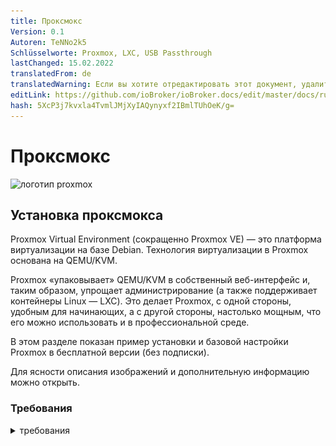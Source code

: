 ```yaml
---
title: Проксмокс
Version: 0.1
Autoren: TeNNo2k5
Schlüsselworte: Proxmox, LXC, USB Passthrough
lastChanged: 15.02.2022
translatedFrom: de
translatedWarning: Если вы хотите отредактировать этот документ, удалите поле «translationFrom», в противном случае этот документ будет снова автоматически переведен
editLink: https://github.com/ioBroker/ioBroker.docs/edit/master/docs/ru/install/proxmox.md
hash: 5XcP3j7kvxla4TvmlJMjXyIAQynyxf2IBmlTUhOeK/g=
---
```

# Проксмокс
![логотип proxmox](../../de/install/media/proxmox/Proxmox-logo-860.png)

## Установка проксмокса
Proxmox Virtual Environment (сокращенно Proxmox VE) — это платформа виртуализации на базе Debian. Технология виртуализации в Proxmox основана на QEMU/KVM.

Proxmox «упаковывает» QEMU/KVM в собственный веб-интерфейс и, таким образом, упрощает администрирование (а также поддерживает контейнеры Linux — LXC). Это делает Proxmox, с одной стороны, удобным для начинающих, а с другой стороны, настолько мощным, что его можно использовать и в профессиональной среде.

В этом разделе показан пример установки и базовой настройки Proxmox в бесплатной версии (без подписки).

Для ясности описания изображений и дополнительную информацию можно открыть.

### Требования
<details><summary>требования</summary>

- 64-битный процессор
- ЦП и материнская плата должны поддерживать Intel VT/AMD-V для виртуализации и быть активированы в BIOS.
- 1 ГБ оперативной памяти (только для Proxmox) - в зависимости от количества виртуальных машин, которые будут работать, здесь, конечно, требуется больше оперативной памяти. Поэтому рекомендуется минимум 8 ГБ, а еще лучше 16 ГБ оперативной памяти.

</детали>

### Создать ISO-образ/загрузочную флешку
Сначала вам понадобится образ ISO, который можно загрузить с [Страница загрузки Proxmox](https://www.proxmox.com/de/downloads/category/iso-images-pve).

<details><summary>Проксмокс Изо</summary>

![proxmox-iso](../../de/install/media/proxmox/proxmox-iso.png)

</детали>

Для установки необходимо создать загрузочную флешку с этим ISO-образом. Это должно иметь по крайней мере 2 ГБ памяти. Существует несколько способов создания загрузочной флешки, см. [Подготовьте установочный носитель](https://pve.proxmox.com/wiki/Prepare_Installation_Media#_instructions_for_windows)

### Установка
Система должна быть настроена в UEFI/BIOS, чтобы ее можно было запустить с USB-устройства. После вставки USB-накопителя через короткое время появится меню установки Proxmox (если нет, вы также можете указать USB-накопитель в качестве загрузочного носителя вручную (на большинстве материнских плат это можно сделать с помощью F8 или F11).

**Установить Proxmox VE** теперь можно просто выбрать в меню установки.

<details><summary>Меню установки</summary>

![меню установки](../../de/install/media/proxmox/installationsmenü.png)

</детали>

Следующим шагом является согласие с условиями использования (EULA).

<details><summary>сова</summary>

![сова](../../de/install/media/proxmox/eula.png)

</детали>

Следующим шагом является выбор жесткого диска, на который будет установлен Proxmox. Если на сервере установлено несколько жестких дисков, убедитесь, что выбрали правильный жесткий диск!

<details><summary>Выбор жесткого диска</summary>

![выбор диска](../../de/install/media/proxmox/festplattenauswahl.png)

</детали>

С помощью **Опций кнопки** вы также можете указать другие параметры для установочного жесткого диска:

<details><summary>Дополнительные параметры жесткого диска</summary>

![параметры жесткого диска](../../de/install/media/proxmox/harddisk-options.png)

</детали>

Proxmox использует [Диспетчер логических томов](https://de.wikipedia.org/wiki/Logical_Volume_Manager) (LVM). Благодаря расширенным параметрам на этом этапе LVM можно, среди прочего, детально настроить.
Инсталлятор создает группу томов (VG) с именем pve и дополнительные логические тома (LV) с именами root (здесь устанавливается сам Proxmox), data (хранилище, где хранятся виртуальные диски виртуальных машин) и swap (здесь хранится файл подкачки ).

<details><summary>В расширенных настройках здесь можно указать определенные параметры:</summary>

- Файловая система: Здесь вы можете выбрать файловую систему. По умолчанию здесь используется ext4, и в большинстве случаев это хороший выбор. Если в хост-системе доступно несколько жестких дисков (и много оперативной памяти), здесь имеет смысл вариант zfs с соответствующим уровнем RAID. В этом случае, однако, вы должны были принципиально иметь дело с ZFS.
- hdsize: Определяет общий размер жесткого диска, который должен использоваться для Proxmox. Здесь вы обычно выбираете полный размер жесткого диска, если только вы не хотите добавить больше разделов позже.
- swapsize: определяет размер тома подкачки. Стандартный здесь тот же объем, что и у встроенной памяти, но минимум 4 Гб и максимум 8 Гб.
- maxroot: Задает максимальный размер корневого тома (сам Proxmox). **Следует отметить, что при базовой установке здесь также хранятся требуемые позже шаблоны и ISO-образы.**
- minfree: свободное место в группе томов LVM pve. Если размер диска больше 128 ГБ, по умолчанию здесь остается свободным 16 ГБ (LVM всегда нужно немного свободного места для создания снимков).
- maxvz: указывает максимальный размер тома данных.

</детали>

Обычно вы можете оставить все параметры по умолчанию (т.е. здесь ничего не указано). Они уже оптимально настроены для большинства установок.

После выбора жесткого диска для Proxmox запрашиваются параметры локализации (страна, время и соответствующая раскладка клавиатуры):

<details><summary>локализация</summary>

![место нахождения](../../de/install/media/proxmox/location.png)

</детали>

Затем вводится пароль пользователя root. Здесь также запрашивается адрес электронной почты. Это используется для отправки электронной почты на указанный здесь адрес в случае важных системных сообщений. Однако это не обязательно должен быть реальный адрес электронной почты (тогда, как администратор, вы больше не будете получать уведомления о важных системных событиях по электронной почте).

<details><summary>пароль и электронная почта</summary>

![пароль](../../de/install/media/proxmox/password.png)

</детали>

Следующий шаг установщика связан с сетевыми настройками. Здесь необходимо ввести статический IP-адрес (без DHCP). Это включает в себя сам IP-адрес (в нотации CIDR), IP-адрес шлюза (обычно IP-адрес маршрутизатора) и DNS-сервер, который будет использоваться (в частной среде обычно также IP-адрес маршрутизатора). Proxmox обычно определяет сеть автоматически.

<details><summary>сеть</summary>

![сеть](../../de/install/media/proxmox/network.png)

</детали>

В конце отобразится сводка по установке:

<details><summary>резюме</summary>

![Резюме](../../de/install/media/proxmox/zusammenfassung.png)

</детали>

Чтобы установить систему, проверьте настройки и нажмите «Установить».

<details><summary>установка</summary>

![установка](../../de/install/media/proxmox/installation.png)

</детали>

После небольшого ожидания установка завершена и систему необходимо перезагрузить (предварительно извлеките флешку с ISO-образом).

Затем вы видите терминал. Здесь уже отображаются инструкции о том, как теперь можно получить доступ к системе:

<details><summary>консоль</summary>

![консоль](../../de/install/media/proxmox/konsole.png)

</детали>

Теперь он продолжается в браузере (пример https://10.1.1.89:8006). Однако сначала отображается предупреждение. Это связано с тем, что при установке был сгенерирован самоподписанный сертификат, о котором, конечно же, не знает браузер. Вы можете смело игнорировать это сообщение в этот момент — соединение в любом случае шифруется через HTTPS. Само сообщение зависит от браузера. В этом примере нажмите **Дополнительно**, а затем нажмите **Продолжить до 10.1.1.89 (небезопасно)**.

<details><summary>ошибка конфиденциальности</summary>

![ошибка конфиденциальности](../../de/install/media/proxmox/datenschutzfehler.png)

</детали>

Затем выполняется вход в систему с пользователем root и паролем, выбранным во время установки. Вы можете переключить язык на немецкий **сначала**, в противном случае интерфейс Proxmox будет отображаться на английском языке, и вам не придется вводить имя пользователя и пароль второй раз.

<details><summary>Регистрация</summary>

![Зарегистрироваться](../../de/install/media/proxmox/anmeldung.png)

</детали>

Сразу после этого входа вас встретит сообщение о том, что у вас нет действующей подписки на этот сервер. Это сообщение сначала подтверждается нажатием на OK.

<details><summary>подписка</summary>

![подписка](../../de/install/media/proxmox/subskription.png)

</детали>

Теперь исходники пакетов Proxmox должны быть скорректированы, чтобы можно было получать обновления.

<details><summary>исходники пакетов</summary>

![исходники пакетов](../../de/install/media/proxmox/paketquellen.png)

</детали>

Для этого к источникам пакетов добавляется **репозиторий без подписки**. Это можно сделать в меню экземпляра Proxmox в разделе `Updates > Repositories`. Репозиторий без подписки можно добавить с помощью кнопки «Добавить»:

<details><summary>Без подписки</summary>

![без подписки](../../de/install/media/proxmox/no-subscription.png)

</детали>

Теперь **Корпоративный репозиторий** должен быть деактивирован. Для этого просто выберите репозиторий pve-enterprise в представлении репозитория и нажмите кнопку **Деактивировать**.

Тогда конфигурация репозиториев выглядит так:

<details><summary>Корпоративный репозиторий</summary>

![предприятие](../../de/install/media/proxmox/enterprise.png)

</детали>

### Обновления
После изменения источников пакета необходимо выполнить первое обновление системы. Лучше всего это сделать через веб-интерфейс:

<details><summary>обновления</summary>

![обновления](../../de/install/media/proxmox/updates.png)

</детали>

Просто выберите нужный узел Proxmox (например, «pve»), а затем нажмите **Обновить** в разделе «Обновления». Здесь открывается так называемое средство просмотра задач, которое всегда отображается, когда в системе выполняются какие-либо действия. Теперь средство просмотра задач можно снова закрыть. Кстати, когда отображается средство просмотра задач, вам не нужно ждать, пока задача будет завершена («ЗАДАЧА ОК»), но этот диалог всегда можно снова закрыть напрямую — сама задача продолжает работать в фоновом режиме.
Если обновления уже доступны, их можно импортировать, нажав **Обновить**.

Здесь открывается веб-консоль, и вы можете следить за ходом выполнения.

<details><summary>веб-консоль</summary>

![веб-консоль](../../de/install/media/proxmox/web-konsole.png)

</детали>

Конечно, также возможно обновить сервер Proxmox через командную строку (например, через SSH):

~~~ apt update && apt dist-upgrade ~~~

Единственное, что здесь важно, это то, что вы используете **apt dist-upgrade** (на «обычных» машинах с Debian/Ubuntu вы, как правило, используете apt upgrade). Тем не менее, «dist upgrade» важен для Proxmox, поскольку зависимости, необходимые для работы Proxmox, здесь разрешаются лучше.

В этом отношении базовая конфигурация Proxmox теперь завершена. Если вы хотите более подробно разобраться с Proxmox, стоит взглянуть на [Proxmox Wiki](https://pve.proxmox.com/wiki/Main_Page) или на [официальный форум](https://forum.proxmox.com/).

---

## Proxmox - Создание виртуальной Qemu/KVM машины (ВМ) + последующая установка ioBroker
В этом примере руководства показано, как создать [ВМ](https://pve.proxmox.com/wiki/Qemu/KVM_Virtual_Machines) (debian11), а затем установить в него ioBroker.

Конечно, можно использовать Ubuntu вместо Debian, но обязательно используйте сервер Ubuntu **LTS Version**.

Для ясности описания изображений и дополнительную информацию можно открыть.

### 1 - Скачать образ ISO
Во-первых, требуется [ISO-образ](https://www.debian.org/distrib/)(64-разрядный ПК Netinst-ISO), который необходимо загрузить в корневой каталог (локальный) при базовой установке (если не были созданы другие диски).

Для этого перейдите в локальные > ISO-образы. Там есть два варианта.

- ISO, ранее хранившийся на компьютере, можно загрузить на хост Proxmox с помощью кнопки **Загрузить**.
- **Загрузить с URL** можно загрузить ISO непосредственно на хост через URL. Для этого скопируйте адрес ссылки 64-битного ПК Netinst-ISO (правая кнопка мыши), вставьте URL-адрес и нажмите **Query URL**, чтобы получить его. После последнего нажатия на **Загрузить** ISO-образ загружается напрямую.

<details><summary>Скачать ISO</summary>

![вм-изо](../../de/install/media/proxmox/vm-iso.png)

![vm-isourl](../../de/install/media/proxmox/vm-isourl.png)

</детали>

### 2 - Создать виртуальную машину
При нажатии на синюю кнопку **Создать виртуальную машину** открывается окно, в котором необходимо выполнить следующие настройки.

- Общее: присвоение имени хоста и пароля, указан ID (начинается со 100), можно изменить, но не позже.
- ОС: выбор хранилища (локальное) и образ ISO (debian-11-netinst.iso)
- Система: все остается в настройках по умолчанию, **проверьте Qemu Agent**
- Диски: Storage local-lvm, размер диска 10 ГБ (10-20 ГБ должно быть достаточно, возможна замена позже, но здесь это не описано).
- ЦП: Зависит от мощности компьютера (также можно настроить в любой момент, для этого необходимо перезапустить ВМ)
- Память: размер оперативной памяти в МиБ (также можно изменить в любое время, для этого необходимо перезапустить виртуальную машину)
- Сеть: vmbr0, все остальное остается по умолчанию
- Подтвердить: здесь вы снова можете увидеть сводку (отметьте **Начать после создания**), а затем нажмите **Готово**, чтобы создать виртуальную машину.

<details><summary>Серия изображений Создать виртуальную машину</summary>

![vm-генерал](../../de/install/media/proxmox/vm-allgemein.png)

![вм-ос](../../de/install/media/proxmox/vm-os.png)

![вм система](../../de/install/media/proxmox/vm-system.png)

![vm-диски](../../de/install/media/proxmox/vm-disks.png)

![вм процессор](../../de/install/media/proxmox/vm-cpu.png)

![хранилище виртуальных машин](../../de/install/media/proxmox/vm-speicher.png)

![виртуальная сеть](../../de/install/media/proxmox/vm-netzwerk.png)

![vm-подтвердить](../../de/install/media/proxmox/vm-bestätigen.png)

</детали>

### 3 - Установка Debian
После запуска ВМ перейдите в консоль ВМ и запустите **Установить**.

<details><summary>консоль</summary>

![вм-установить](../../de/install/media/proxmox/vm-install.png)

</детали>

Вам будут предоставлены инструкции по установке, и во время этого процесса вам нужно будет выполнить некоторые настройки. Чтобы использовать его, вам нужны клавиши Tab, пробел и клавиши со стрелками. Из-за масштаба можно найти различные кадры серии изображений.

<span style="color:red">**ОПАСНОСТЬ! - Нельзя назначать пароль root.**</span>

<details><summary>Серия изображений Установка Debian</summary>

![вм-1](../../de/install/media/proxmox/vm-1.png)

![вм-2](../../de/install/media/proxmox/vm-2.png)

![вм-3](../../de/install/media/proxmox/vm-3.png)

![вм-4](../../de/install/media/proxmox/vm-4.png)

![вм-5](../../de/install/media/proxmox/vm-5.png)

![вм-6](../../de/install/media/proxmox/vm-6.png)

![вм-7](../../de/install/media/proxmox/vm-7.png)

![вм-8](../../de/install/media/proxmox/vm-8.png)

![вм-9](../../de/install/media/proxmox/vm-9.png)

![вм-10](../../de/install/media/proxmox/vm-10.png)

![вм-11](../../de/install/media/proxmox/vm-11.png)

![вм-12](../../de/install/media/proxmox/vm-12.png)

![вм-13](../../de/install/media/proxmox/vm-13.png)

![вм-14](../../de/install/media/proxmox/vm-14.png)

![вм-15](../../de/install/media/proxmox/vm-15.png)

![вм-16](../../de/install/media/proxmox/vm-16.png)

![вм-17](../../de/install/media/proxmox/vm-17.png)

![вм-18](../../de/install/media/proxmox/vm-18.png)

![вм-19](../../de/install/media/proxmox/vm-19.png)

![вм-20](../../de/install/media/proxmox/vm-20.png)

![вм-21](../../de/install/media/proxmox/vm-21.png)

![вм-22](../../de/install/media/proxmox/vm-22.png)

![вм-23](../../de/install/media/proxmox/vm-23.png)

![вм-24](../../de/install/media/proxmox/vm-24.png)

![вм-25](../../de/install/media/proxmox/vm-25.png)

![вм-26](../../de/install/media/proxmox/vm-26.png)

</детали>

### 4 - Настройка виртуальной машины
После перезапуска виртуальной машины войдите в систему с «Именем пользователя» и «Паролем», назначенными при установке. Затем с помощью команды

~~~ IP-адрес ~~~

нашел IP-адрес. Это необходимо для удаленного подключения к ВМ по ssh, как на следующем шаге.

<details><summary>IP-адрес</summary>

![vm-ipaddr](../../de/install/media/proxmox/vm-ipaddr.png)

</детали>

Теперь к виртуальной машине можно получить доступ через ssh (например, Putty). Здесь вы снова входите в систему с «именем пользователя» и «паролем».
Затем сетевой адрес можно изменить с **dhcp** на **static**. (что рекомендуется для работы сервера)

~~~ sudo nano /etc/network/interfaces ~~~

<details><summary>сеть/интерфейсы</summary>

![вм-нано](../../de/install/media/proxmox/vm-nano.png)

![vm-dhcp](../../de/install/media/proxmox/vm-dhcp.png)

![вм-статический](../../de/install/media/proxmox/vm-statisch.png)

</детали>

Изменения в редакторе сохраняются комбинацией клавиш CTRL+o, далее ENTER, CTRL+x выход из редактора.

Изменения IP-адреса вступают в силу только после перезапуска виртуальной машины. Однако перед этим проверяется, активен ли гостевой агент Qemu с помощью

~~~ статус sudo systemctl qemu-guest-agent ~~~

<details><summary>Гостевой агент</summary>

![vm-qemugest](../../de/install/media/proxmox/vm-qemuguest.png)

</детали>

<span style="color:orange">**ОПАСНОСТЬ! - Для установки Ubuntu необходимо установить и запустить гостевой агент Qemu..**</span>

Команды для этого:

~~~ sudo apt-get install qemu-guest-agent sudo systemctl start qemu-guest-agent ~~~

Кроме того, чтобы иметь возможность установить iobroker, после этого необходимо установить **curl**.
~~~ sudo apt установить curl ~~~

<details><summary>переустановить завиток</summary>

![вм завиток](../../de/install/media/proxmox/vm-curl.png)

</детали>

Чтобы передать устройства (USB) в виртуальной машине, выберите ВМ > Оборудование > Добавить > USB-устройства > Идентификатор поставщика/устройства. Здесь перечислены все подключенные устройства.

<details><summary>USB-устройства</summary>

![vm-usb](../../de/install/media/proxmox/vm-usb.png)

</детали>

Чтобы ВМ запускалась автоматически после перезагрузки компьютера (Proxmox), это нужно активировать в опциях ВМ.

<details><summary>вариант загрузки</summary>

![vm-загрузка](../../de/install/media/proxmox/vm-booten.png)

</детали>

На этом установка и настройка виртуальной машины завершена. Теперь виртуальную машину можно перезапустить, а затем установить ioBroker.

---

## Proxmox - Создание контейнера Linux (LXC) + последующая установка ioBroker
В этом примере руководства показано, как создать [Контейнеры LXC](https://pve.proxmox.com/wiki/Linux_Container) (debian11), а затем установить в него ioBroker.

Для ясности описания изображений и дополнительную информацию можно открыть.

### 1 - Скачать шаблон контейнера
Во-первых, требуется шаблон, который необходимо загрузить в корневой каталог (локальный) при базовой установке (если не были созданы другие диски).

Для этого перейдите в локальные > Шаблоны контейнеров. При нажатии на **Шаблоны** открывается список выбора. Здесь вы выбираете стандарт debian-11 (яблочко) и нажимаете «Загрузить».

<details><summary>Скачать шаблон</summary>

![местный](../../de/install/media/proxmox/local.png)

![шаблоны](../../de/install/media/proxmox/templates.png)

![загрузка шаблона](../../de/install/media/proxmox/template-laden.png)

</детали>

### 2 - Создать LXC
При нажатии на синюю кнопку **Создать CT** открывается окно, в котором теперь необходимо выполнить следующие настройки.

- Общее: Назначение имени хоста и пароля, указан идентификатор (начинается со 100), но его можно изменить.
- Шаблон: выбор хранилища (локальный) и шаблон (стандарт debian-11)
- Диски: Назначение размера диска (не будьте слишком щедры, вы можете увеличить его в любой момент)
- Процессор: зависит от мощности компьютера (также можно настроить в любое время)
- Память: назначение Ram/Swap (можно настроить в любое время, даже во время работы)
- Сеть: назначение статического IP/CIDR, шлюз, если IPv6 не настроен, устанавливается SLAAC.
- DNS: обычно ничего не меняется (используются значения с хоста)
- Подтвердите: сводка (отметьте **Начать после создания**), затем нажмите **Готово**, чтобы создать контейнер.

<details><summary>Серия изображений Создать КТ</summary>

![пве](../../de/install/media/proxmox/pve.png)

![lxc-общий](../../de/install/media/proxmox/lxc-allgemein.png)

![lxc-шаблон](../../de/install/media/proxmox/lxc-template.png)

![lxc диски](../../de/install/media/proxmox/lxc-disks.png)

![lxc процессор](../../de/install/media/proxmox/lxc-cpu.png)

![LXC память](../../de/install/media/proxmox/lxc-speicher.png)

![сеть lxc](../../de/install/media/proxmox/lxc-netzwerk.png)

![lxc-dns](../../de/install/media/proxmox/lxc-dns.png)

![lxc-подтвердить](../../de/install/media/proxmox/lxc-bestätigen.png)

![lxc-просмотрщик задач](../../de/install/media/proxmox/lxc-taskviewer.png)

</детали>

### 3 - Настройка LXC
Теперь, когда контейнер запущен, перейдите в консоль LXC.

<details><summary>консоль</summary>

![lxc консоль](../../de/install/media/proxmox/lxc-konsole.png)

</детали>

Здесь вы сначала входите в систему как root с ранее назначенным паролем, который был назначен при создании LXC, и сначала обновляете его.

~~~ подходящее обновление && подходящее обновление ~~~

<details><summary>Обновить</summary>

![lxc обновление](../../de/install/media/proxmox/lxc-upgrade.png)

</детали>

Прямо указано, что часовой пояс еще нужно установить.

~~~ dpkg-reconfigure tzdata ~~~

<details><summary>часовой пояс</summary>

![lxc-tzdata](../../de/install/media/proxmox/lxc-tzdata.png)

![лкск площадь](../../de/install/media/proxmox/lxc-area.png)

![lxc-часовой пояс](../../de/install/media/proxmox/lxc-timezone.png)

</детали>

Теперь будут установлены **sudo** и **curl**. Sudo требуется, как и в следующем шаге, для корректного создания пользователя, который будет использоваться на консоли в дальнейшем. Curl нужен для вызова скрипта установки ioBroker на последнем шаге.

~~~ подходящая установка sudo curl ~~~

<details><summary>переустановить</summary>

![lxc-судо](../../de/install/media/proxmox/lxc-sudo.png)

</детали>

Теперь создайте будущего пользователя. В этом случае замените «имя пользователя». Назначение пароля пользователю. Остальное можно подтвердить клавишей ENTER.

~~~ имя пользователя adduser ~~~

<details><summary>Создать пользователей</summary>

![lxc-adduser](../../de/install/media/proxmox/lxc-adduser.png)

</детали>

На последнем этапе перед установкой ioBroker выйдите из системы один раз.

~~~ выход ~~~

а затем войдите в систему с новым пользователем. Теперь можно установить iobroker.

<details><summary>выйдите из системы и войдите как пользователь</summary>

![логин пользователя lxc](../../de/install/media/proxmox/lxc-useranmeldung.png)

</детали>

Чтобы LXC запускался автоматически после перезагрузки компьютера (Proxmox), это нужно активировать в опциях контейнера.

<details><summary>вариант загрузки</summary>

![lxc загрузки](../../de/install/media/proxmox/lxc-booten.png)

</детали>

---

## Установить ioBroker
Все, что вам нужно для установки ioBroker, — это одна команда.

~~~ curl -sLf https://iobroker.net/install.sh | Баш-~~~

Шаги установки разделены на 4 шага, которые выполняются полностью автоматически.

- Установка необходимых компонентов (1/4)
- Создание пользователя и каталога ioBroker (2/4)
- Установка ioBroker (3/4)
- Завершение установки (4/4)

<details><summary>установщики</summary>

![установщик iobroker](../../de/install/media/proxmox/iobroker-installer.png)

![iobroker-installer1](../../de/install/media/proxmox/iobroker-installer1.png)

![iobroker-installer2](../../de/install/media/proxmox/iobroker-installer2.png)

![iobroker-установщик3](../../de/install/media/proxmox/iobroker-installer3.png)

</детали>

Установка успешно завершена, когда в конце появится следующее.

~~~ ioBroker успешно установлен Откройте http://10.1.1.222:8081 в браузере и приступайте к настройке! ~~~

В то же время это также означает, что ioBroker теперь можно вызывать в браузере по адресу. Если все заработало без проблем, вас встретит установка ioBroker. Теперь осталось всего несколько шагов, которые вы проведете вместе с помощником.

<details><summary>Серия изображений ioBroker Assistant</summary>

![настройка iobroker](../../de/install/media/proxmox/iobroker-setup.png)

![iobroker-setup1](../../de/install/media/proxmox/iobroker-setup1.png)

![iobroker-setup2](../../de/install/media/proxmox/iobroker-setup2.png)

![iobroker-setup3](../../de/install/media/proxmox/iobroker-setup3.png)

![iobroker-setup4](../../de/install/media/proxmox/iobroker-setup4.png)

![iobroker-setup5](../../de/install/media/proxmox/iobroker-setup5.png)

![iobroker-setup6](../../de/install/media/proxmox/iobroker-setup6.png)

</детали>

Затем вы можете искать устройства и службы. Необходимые адаптеры/экземпляры могут быть созданы автоматически.

<details><summary>Поиск устройства/службы серии изображений</summary>

![поиск устройства](../../de/install/media/proxmox/gerätesuche.png)

![экземпляры](../../de/install/media/proxmox/instanzen.png)

![iobroker-сделано](../../de/install/media/proxmox/iobroker-fertig.png)

</детали>

На этом установка ioBroker завершена. Дополнительные адаптеры могут быть установлены в любое время в зависимости от применения и желания.

---

## Proxmox - LXC (контейнеры Linux) -> Прохождение через USB-устройства
В этой части руководства шаг за шагом объясняется, как пройти через USB-устройство (переход через USB) в Proxmox в LXC (контейнер Linux).

С виртуальной машиной можно передать USB-устройство напрямую через веб-интерфейс Proxmox, а с контейнером Linux для этого в настоящее время необходимо редактировать файл конфигурации lxc вручную.

В инструкциях описывается, как интегрировать **Texas Instruments Inc. CC2531** Zigbee-модуль, но те же шаги можно использовать аналогично для других Zigbee-модулей (ConBee, CC2652P и т. д.) или для других USB-устройств, за исключением сетевых USB-устройств. (Bluetooth/Wlan).

* Для этой части инструкций использовался Proxmox версии 7.1.

### 1.) Соберите информацию об устройстве USB
<details>

Установка SSH-соединения с Proxmox:

~~~ ssh root@ip адрес ~~~

<span style="color:red">**Если USB-устройство уже подключено к хосту Proxmox, отключите его на время.**</span>

Следующая команда выводит список всех подключенных в настоящее время USB-устройств на хосте Proxmox:

~~~ lsusb ~~~

![proxmoxlxc00](../../de/install/media/proxmox/proxmoxlxc00.PNG)

Теперь интегрируемое USB-устройство подключается к хосту Proxmox, и снова выполняется команда lsusb.

![proxmoxlxc01](../../de/install/media/proxmox/proxmoxlxc01.PNG)

На скриншоте видно, что новое устройство с номером шины USB: **001** и номером устройства: **003** указано.

Эта информация необходима для использования следующей команды, например. выведите **старший номер устройства** из устройства:

~~~ ls -l /dev/bus/usb/001/003 ~~~

Важно использовать вывод номера шины USB и номера устройства с помощью команды!

***ls -l /dev/bus/usb/номер-usb-шины/номер-устройства***

![proxmoxlxc02](../../de/install/media/proxmox/proxmoxlxc02.PNG)

USB-устройство в этом примере имеет старший номер устройства **189**, запишите значение вашего устройства в текстовом файле с комментарием: #1

![proxmoxlxc03](../../de/install/media/proxmox/proxmoxlxc03.PNG)

Затем мы выводим уникальный идентификатор USB-устройства и записываем выходное значение в текстовый файл с пометкой: #2

~~~ ls /dev/serial/by-id/ ~~~

![proxmoxlxc04](../../de/install/media/proxmox/proxmoxlxc04.PNG)

![proxmoxlxc05](../../de/install/media/proxmox/proxmoxlxc05.PNG)

В качестве последнего шага выводится основной номер устройства ttyACM и отмечается примечанием: #3:

~~~ ls -l /dev/ttyACM* ~~~

![proxmoxlxc06](../../de/install/media/proxmox/proxmoxlxc06.PNG)

>*Если вывода нет, проверьте с помощью «ls -l /dev/serial/by-id/», интегрируется ли USB-устройство в систему как ttyUSB, если да, замените все следующие команды, которые ссылаются на **ttyACM. ..* * получить от **ttyUSB…** если нет вывода, это не устройство класса USB CDC (последовательная связь), поэтому все точки, которые нужно включить из ttyACM, можно игнорировать.*

Итак, мы записали **три** значения с USB-устройства, которые необходимы для интеграции в конфигурационный файл lxc.

![proxmoxlxc07](../../de/install/media/proxmox/proxmoxlxc07.PNG)

</детали>

### 2.) Отредактируйте файл конфигурации LXC
<details>

Перейдите в каталог конфигурации LXC на хосте Proxmox с помощью:

~~~ cd /etc/pve/lxc ~~~

Файл конфигурации имеет тот же идентификационный номер, который был присвоен при создании lxc!

![proxmoxlxc08](../../de/install/media/proxmox/proxmoxlxc08.PNG)

![proxmoxlxc09](../../de/install/media/proxmox/proxmoxlxc09.PNG)

Перед редактированием конфигурационного файла необходимо сделать резервную копию:

~~~ cp 201.conf 201.conf.backup ~~~

![proxmoxlxc10](../../de/install/media/proxmox/proxmoxlxc10.PNG)

Теперь файл конфигурации редактируется с помощью vi или nano:

~~~ нано 201.conf ~~~

![proxmoxlxc11](../../de/install/media/proxmox/proxmoxlxc11.PNG)

В конец конфигурационного файла добавляется следующее:

~~~ lxc.cgroup2.devices.allow: c 189:* rwm lxc.mount.entry: usb-Texas_Instruments_TI_CC2531_USB_CDC___0X00124B0012023529-if00 dev/serial/by-id/usb-Texas_Instruments_TI_CC2531_22B000X01244B00 create

lxc.cgroup2.devices.allow: c 166:* rwm lxc.mount.entry: /dev/ttyACM0 dev/ttyACM0 нет привязки, необязательный, создать=файл ~~~

Замените отмеченные значения на отмеченные записи из вашей заметки!

![12](../../de/install/media/proxmox/proxmoxlxc12.PNG)

* Первая строка относится к основному номеру устройства **189** Примечание: #1
* Во второй строке уникальный идентификатор (usb-Texas_Instruments_TI_CC2531_USB_CDC___0X00124B0012023529-if00) из Примечание: #2 дается индивидуально и с абсолютным путем, обратите внимание, что полный текст пишется в одну строку без переносов строк.
* В третьей строке указан основной номер устройства **166** от ttyACM из примечания №3.

Сохраните файл конфигурации (в редакторе nano комбинацией клавиш: CTRL+o & CTRL+x для выхода из редактора)

</br>

<span style="color:orange">**ОПАСНОСТЬ! – Если в вашем контейнере есть активные моментальные снимки:**</span>

<details>

Тогда код lxc.cgroup находится не в конце конфигурационного файла, а перед первой записью моментального снимка.

![proxmoxlxc18](../../de/install/media/proxmox/proxmoxlxc18.PNG)

</детали>

<span style="color:orange">**ОПАСНОСТЬ! - Установка Proxmox до версии 7.0:**</span>

<details>

Замените записи на

~~~ lxc.cgroup2 ~~~

через

~~~ lxc.cgroup ~~~

</детали>

</br> Наконец, введите следующую команду, чтобы установить необходимые права для ttyACM0:

~~~ chmod o+rw /dev/ttyACM* ~~~

Чтобы применить корректировки к lxc, выполните холодную перезагрузку из контейнера с **pct stop id/pct start id**:

~~~ пкт стоп 201 ~~~

~~~ пкт начало 201 ~~~

</br>

<span style="color:green">**Совет: лучше всего хранить копию вашего рабочего файла конфигурации извне, т.к. B. встроенный сервис резервного копирования Proxmox не создает резервную копию содержимого вашей конфигурации!**</span>

</br>

</детали>

### 3.) Проверьте сквозную передачу USB LXC и конфигурацию экземпляра Zigbee.
<details>

Установка SSH-соединения с LXC:

~~~ ssh user@ip адрес ~~~

С помощью команд:

~~~ lsusb ~~~

&

~~~ ls -l /dev ~~~

проверяется, были ли корректировки в файле конфигурации успешными.

![proxmoxlxc13](../../de/install/media/proxmox/proxmoxlxc13.PNG)

* Как видно на скриншоте, контейнер теперь имеет доступ к USB-устройству.

* Важно, что ttyACM0 имеет такие же права на скриншоте, т.е. **crw-rw-rw- 1 Nobody nogroup**

>***Если вы не проверите, все ли значения в конфигурационном файле установлены, как описано, права все равно не должны совпадать, тогда переходите к пункту 5.***

* На снимке экрана также видно, что номер устройства cc2531 изменился с 3 на 4, это связано с тем, что флешка в это время была отключена и снова подключена. Однако, поскольку в конфигурационном файле указан уникальный идентификатор, а не номер шины/устройства, сквозная передача через USB продолжает работать.

Если, как описано выше, в контейнер пропущена Zigbee-флешка, ее необходимо прописать в iobroker в настройках Zigbee-адаптера под именем COM-порта.

~~~ /dev/ttyACM0 ~~~

указывается таким образом, чтобы адаптер обращался к правильному устройству.

![proxmoxlxc14](../../de/install/media/proxmox/proxmoxlxc14.PNG)

</детали>

### 4.) Правило UDEV для постоянных прав Настройка ttyACM0
<details>

В конце шага 3 использовалась команда

~~~ chmod o+rw /dev/ttyACM* ~~~

соответствующие права установлены для ttyACM0, но изменения этих прав сбрасываются при перезапуске хоста Proxmox.На хосте Proxmox требуется правило udev для постоянной настройки.

С помощью lsusb мы снова выводим список подключенных в данный момент USB-устройств:

~~~ lsusb ~~~

![proxmoxlxc15](../../de/install/media/proxmox/proxmoxlxc15.PNG)

На этот раз мы записываем числовые значения после ID, поэтому в данном случае **0451:16a8**

* Первое значение: ***0451*** означает **idVendor**, а второе значение: ***16a8*** — **idProduct**.

Теперь правило udev создается в /etc/udev/rules.d с помощью vi или nano:

~~~ нано /etc/udev/rules.d/50-myusb.rules ~~~

и добавил следующий контент:

~~~ ПОДСИСТЕМЫ=="usb", ATTRS{idVendor}=="0451", ATTRS{idProduct}=="16a8", GROUP="users", MODE="0666" ~~~

![proxmoxlxc16](../../de/install/media/proxmox/proxmoxlxc16.PNG)

Наконец, выполните следующую команду, чтобы активировать правило udev:

~~~ udevadm control – перезагрузка ~~~

</детали>

### 5.) Устранение неполадок
<details>

**Ошибка:** права ttyACM0 в lxc не совпадают или теряются через короткое время (ConBee II).

~~~ ls -l /dev/ttyACM0 c--------- 0 none nogroup 166, 0 7 февраля 14:29 ttyACM0 ~~~

</br>

**Решение.** Используйте mknod, чтобы создать постоянную привязку для контейнера.

Для этого создается папка **devices** по пути **"/var/lib/lxc/CONTAINERID"** и создается привязка в этой папке с помощью mknod:

~~~ mkdir /var/lib/lxc/201/devices ~~~

~~~ cd /var/lib/lxc/201/devices ~~~

~~~ mknod -m 666 ttyACM0 c 166 0 ~~~

+ *mknod создает в пути файл с именем ttyACM0 (пока файл существует, устройство привязано к lxc)*

![proxmoxlxc17](../../de/install/media/proxmox/proxmoxlxc17.PNG)

***основной номер устройства и ttyACM.. при необходимости отрегулируйте***

Затем необходимо изменить запись в файле конфигурации lxc:

~~~ lxc.mount.entry: /dev/ttyACM0 dev/ttyACM0 нет привязки, необязательный, создать=файл ~~~

будет заменен на:

~~~ lxc.mount.entry: /var/lib/lxc/CONTAINERID/devices/ttyACM0 dev/ttyACM0 нет привязки, необязательный, создать=файл ~~~

</детали>